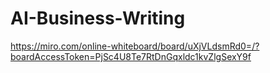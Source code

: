 # AI-Business-Writing

https://miro.com/online-whiteboard/board/uXjVLdsmRd0=/?boardAccessToken=PjSc4U8Te7RtDnGqxldc1kvZlgSexY9f